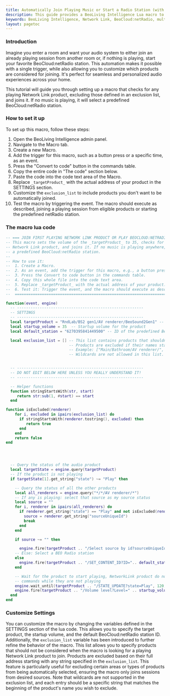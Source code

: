 ```yaml
---
title: Automatically Join Playing Music or Start a Radio Station (with Exclusions)
description: This guide provides a BeoLiving Intelligence Lua macro to enhance your multiroom audio experience, allowing you to automatically join a playing Network Link product with a single trigger, or, if no music is playing, start your favorite BeoCloud:netRadio station. Additionally, this version allows you to define an exclusion list of products that should not be automatically joined.
keywords: BeoLiving Intelligence, Network Link, BeoCloud:netRadio, multiroom audio, automation, Lua macro, trigger events, music control, exclusion list, customization, AV RENDERER
layout: pagetoc
---
```


### Introduction

Imagine you enter a room and want your audio system to either join an already playing session from another room or, if nothing is playing, start your favorite BeoCloud:netRadio station. This automation makes it possible with a single trigger, while also allowing you to customize which products are considered for joining. It's perfect for seamless and personalized audio experiences across your home.

This tutorial will guide you through setting up a macro that checks for any playing Network Link product, excluding those defined in an exclusion list, and joins it. If no music is playing, it will select a predefined BeoCloud:netRadio station.

### How to set it up

To set up this macro, follow these steps:

1. Open the BeoLiving Intelligence admin panel.
2. Navigate to the Macro tab.
3. Create a new Macro.
4. Add the trigger for this macro, such as a button press or a specific time, as an event.
5. Press the "Convert to code" button in the commands table.
6. Copy the entire code in "The code" section below.
7. Paste the code into the code text area of the Macro.
8. Replace `_targetProduct_` with the actual address of your product in the SETTINGS section.
9. Customize the `exclusion_list` to include products you don't want to be automatically joined.
10. Test the macro by triggering the event. The macro should execute as described, joining a playing session from eligible products or starting the predefined netRadio station.

### The macro lua code
```lua
-- === JOIN FIRST PLAYING NETWORK LINK PRODUCT OR PLAY BEOCLOUD:NETRADIO ===
-- This macro sets the volume of the _targetProduct_ to 35, checks for any playing
-- Network Link product, and joins it. If no music is playing anywhere, it selects
-- a predefined BeoCloud:netRadio station.
--
-- How to use it:
--  1. Create a Macro.
--  2. As an event, add the trigger for this macro, e.g., a button press or a specific time.
--  3. Press the Convert to code button in the commands table.
--  4. Copy this whole file into the code text area.
--  5. Replace _targetProduct_ with the actual address of your product.
--  6. Test it: Trigger the event, and the macro should execute as described.
--  ============================================================================

function(event, engine)
  -- --------------------------------------------------------
  -- SETTINGS
  -- --------------------------------------------------------
  local targetProduct = "RndLab/BS2 gen1/AV renderer/BeoSound2Gen1" -- The product to control
  local startup_volume = 35  -- Startup volume for the product
  local default_station = "6270395841449500" -- ID of the predefined BeoCloud:netRadio station

  local exclusion_list = [] -- This list contains products that shouldn't be chosen as master.
                            -- Products are excluded if their names start with any string in this list.
                            -- Example: ["Main/Bathroom/AV renderer/", "Outdoor/"]
                            -- Wildcards are not allowed in this list.


  -- --------------------------------------------------------
  -- DO NOT EDIT BELOW HERE UNLESS YOU REALLY UNDERSTAND IT!
  -- --------------------------------------------------------

  -- Helper functions
  function stringStartsWith(str, start)
     return str:sub(1, #start) == start
  end

function isExcluded(renderer)
    for i, excluded in ipairs(exclusion_list) do
      if stringStartsWith(renderer.tostring(), excluded) then
         return true
      end
    end
    return false
end




  -- Query the status of the audio product
  local targetState = engine.query(targetProduct)
  -- If the product is not playing
  if targetState[1].get_string("state") ~= "Play" then

    -- Query the status of all the other products
    local all_renderers = engine.query("*/*/AV renderer/*")
    -- If any is playing: select that source as my source status
    local source = ""
    for i, renderer in ipairs(all_renderers) do
      if renderer.get_string("state") == "Play" and not isExcluded(renderer) then
        source = renderer.get_string("sourceUniqueId")
        break
      end
    end

    if source ~= "" then

      engine.fire(targetProduct .. "/Select source by id?sourceUniqueId=" .. source)
    -- Else: Select a BEO Radio station
    else
      engine.fire(targetProduct .. "/SET_CONTENT_ID?ID=".. default_station .. "&PROVIDER_TYPE=beoCloud:netRadio")
    end

    -- Wait for the product to start playing, NetworkLink product do not accept volume
    -- commands while they are not playing
    engine.wait_until(targetProduct .. "/STATE_UPDATE?state=Play", 120, 0)
    engine.fire(targetProduct .. "/Volume level?Level=" .. startup_volume)
  end
end
```

### Customize Settings

You can customize the macro by changing the variables defined in the SETTINGS section of the lua code. This allows you to specify the target product, the startup volume, and the default BeoCloud:netRadio station ID. Additionally, the `exclusion_list` variable has been introduced to further refine the behavior of the macro. This list allows you to specify products that should not be considered when the macro is looking for a playing Network Link product to join. Products are excluded based on their full address starting with any string specified in the `exclusion_list`. This feature is particularly useful for excluding certain areas or types of products from being automatically selected, ensuring the macro only joins sessions from desired sources. Note that wildcards are not supported in the exclusion list, and each entry should be a specific string that matches the beginning of the product's name you wish to exclude.


